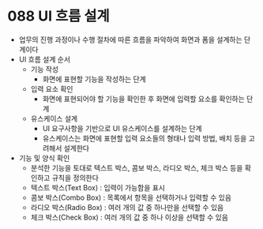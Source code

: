 # 088 UI 흐름 설계

- 업무의 진행 과정이나 수행 절차에 따른 흐름을 파악하여 화면과 폼을 설계하는 단계이다
- UI 흐름 설계 순서
  - 기능 작성
    - 화면에 표현할 기능을 작성하는 단계
  - 입력 요소 확인
    - 화면에 표현되어야 할 기능을 확인한 후 화면에 입력할 요소를 확인하는 단계
  - 유스케이스 설계
    - UI 요구사항을 기반으로 UI 유스케이스를 설계하는 단계
    - 유스케이스는 화면에 표현할 입력 요소들의 형태나 입력 방법, 배치 등을 고려해서 설계한다
- 기능 및 양식 확인
  - 분석한 기능을 토대로 텍스트 박스, 콤보 박스, 라디오 박스, 체크 박스 등을 확인하고 규칙을 정의한다
  - 텍스트 박스(Text Box) : 입력이 가능함을 표시
  - 콤보 박스(Combo Box) : 목록에서 항목을 선택하거나 입력할 수 있음
  - 라디오 박스(Radio Box) : 여러 개의 값 중 하나만을 선택할 수 있음
  - 체크 박스(Check Box) : 여러 개의 값 중 하나 이상을 선택할 수 있음

